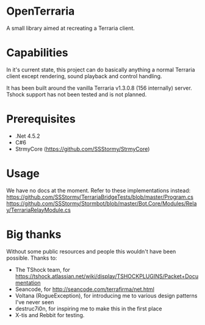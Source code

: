 # OpenTerraria
A small library aimed at recreating a Terraria client.

# Capabilities
In it's current state, this project can do basically anything a normal Terraria client except rendering, sound playback and control handling.

It has been built around the vanilla Terraria v1.3.0.8 (156 internally) server.
Tshock support has not been tested and is not planned.

# Prerequisites
* .Net 4.5.2
* C#6
* StrmyCore (https://github.com/SSStormy/StrmyCore)

# Usage
We have no docs at the moment. Refer to these implementations instead:
https://github.com/SSStormy/TerrariaBridgeTests/blob/master/Program.cs
https://github.com/SSStormy/Stormbot/blob/master/Bot.Core/Modules/Relay/TerrariaRelayModule.cs

# Big thanks
Without some public resources and people this wouldn't have been possible.
Thanks to:
* The TShock team, for https://tshock.atlassian.net/wiki/display/TSHOCKPLUGINS/Packet+Documentation
* Seancode, for http://seancode.com/terrafirma/net.html
* Voltana (RogueException), for introducing me to various design patterns I've never seen
* destruc7i0n, for inspiring me to make this in the first place
* X-tis and Rebbit for testing.
